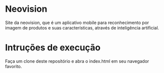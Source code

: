 # Neovision
Site da neovision, que é um aplicativo mobile para reconhecimento por imagem de produtos e suas características, através de inteligência artificial.

# Intruções de execução
Faça um clone deste reposítório e abra o index.html em seu navegador favorito.
